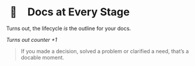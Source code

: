 # <span data-v-549c013f class="icon " style="display:inline; padding: 10px;  margin-right: 12px;">🎤</span> Docs at Every Stage

Turns out, the lifecycle *is* the outline for your docs.

*Turns out counter +1*

>If you made a decision, solved a problem or clarified a need, that’s a docable moment.